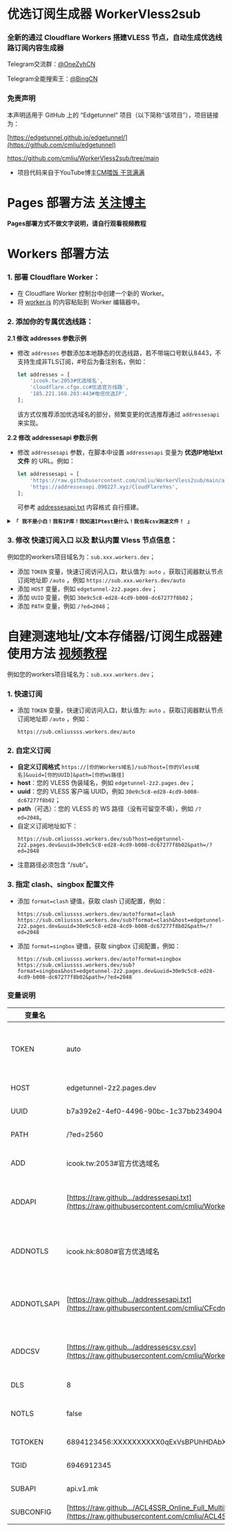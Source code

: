 # 优选订阅生成器 WorkerVless2sub

### 全新的通过 Cloudflare Workers 搭建VLESS 节点，自动生成优选线路订阅内容生成器

Telegram交流群：[@OneZyhCN](https://t.me/OneZyhCN)

Telegram全能搜索王：[@BingCN](https://t.me/BingCN)

### 免责声明

本声明适用于 GitHub 上的 “Edgetunnel” 项目（以下简称“该项目”），项目链接为：

[https://edgetunnel.github.io/edgetunnel/](https://github.com/cmliu/edgetunnel)

https://github.com/cmliu/WorkerVless2sub/tree/main

   - 项目代码来自于YouTube博主[CM喂饭 干货满满](https://www.youtube.com/@CMLiussss)

# Pages 部署方法 [关注博主](https://www.youtube.com/onezyhcn)

**Pages部署方式不做文字说明，请自行观看视频教程**

# Workers 部署方法

### 1. 部署 Cloudflare Worker：

   - 在 Cloudflare Worker 控制台中创建一个新的 Worker。
   - 将 [worker.js](https://github.com/cmliu/WorkerVless2sub/blob/main/_worker.js)  的内容粘贴到 Worker 编辑器中。


### 2. 添加你的专属优选线路：

**2.1 修改 addresses 参数示例**

 - 修改 `addresses` 参数添加本地静态的优选线路，若不带端口号默认8443，不支持生成非TLS订阅，#号后为备注别名，例如：
	```js
	let addresses = [
		'icook.tw:2053#优选域名',
		'cloudflare.cfgo.cc#优选官方线路',
		'185.221.160.203:443#电信优选IP',
	];
	```
	该方式仅推荐添加优选域名的部分，频繁变更的优选推荐通过 `addressesapi` 来实现。


 **2.2 修改 addressesapi 参数示例**
 
 - 修改 `addressesapi` 参数，在脚本中设置 `addressesapi` 变量为 **优选IP地址txt文件** 的 URL。例如：
	```js
	let addressesapi = [
		'https://raw.githubusercontent.com/cmliu/WorkerVless2sub/main/addressesapi.txt',
 		'https://addressesapi.090227.xyz/CloudFlareYes',
	];
	```
	可参考 [addressesapi.txt](https://raw.githubusercontent.com/cmliu/WorkerVless2sub/main/addressesapi.txt) 内容格式 自行搭建。


<details>
<summary><code><strong>「 我不是小白！我有IP库！我知道IPtest是什么！我也有csv测速文件！ 」</strong></code></summary>

 
  **2.3 修改 addressescsv 参数示例**
  
 - 修改 `addressescsv` 参数，在脚本中设置 `addressescsv` 变量为 **iptest测速结果csv文件地址** 的 URL。例如：
	```js
	let DLS = 4;//速度下限
	let addressescsv = [
		'https://raw.githubusercontent.com/cmliu/WorkerVless2sub/main/addressescsv.csv',
 		'https://raw.githubusercontent.com/cmliu/WorkerVless2sub/main/addressescsv.csv',
	];
	```
	`DLS` 为要求满足的最低速度，不满足改数值以上的IP将不会添加至优选订阅内容。注意：不考虑单位，只看数值，请按照您的测速结果而定。

 </details>


### 3. 修改 快速订阅入口 以及 默认内置 Vless 节点信息：

  例如您的workers项目域名为：`sub.xxx.workers.dev`；
   - 添加 `TOKEN` 变量，快速订阅访问入口，默认值为: `auto` ，获取订阅器默认节点订阅地址即 `/auto` ，例如 `https://sub.xxx.workers.dev/auto`
   - 添加 `HOST` 变量，例如 `edgetunnel-2z2.pages.dev`；
   - 添加 `UUID` 变量，例如 `30e9c5c8-ed28-4cd9-b008-dc67277f8b02`；
   - 添加 `PATH` 变量，例如 `/?ed=2048`；


# 自建测速地址/文本存储器/订阅生成器建使用方法 [视频教程](https://youtu.be/4U6N2DeZC4k)

  例如您的workers项目域名为：`sub.xxx.workers.dev`；
  
### 1. 快速订阅

   - 添加 `TOKEN` 变量，快速订阅访问入口，默认值为: `auto` ，获取订阅器默认节点订阅地址即 `/auto` ，例如：
     ```url
     https://sub.cmliussss.workers.dev/auto
     ```
     
### 2. 自定义订阅 

   - **自定义订阅格式** `https://[你的Workers域名]/sub?host=[你的Vless域名]&uuid=[你的UUID]&path=[你的ws路径]`
   - **host**：您的 VLESS 伪装域名，例如 `edgetunnel-2z2.pages.dev`；
   - **uuid**：您的 VLESS 客户端 UUID，例如 `30e9c5c8-ed28-4cd9-b008-dc67277f8b02`；
   - **path**（可选）：您的 VLESS 的 WS 路径（没有可留空不填），例如 `/?ed=2048`。
   - 自定义订阅地址如下：
     ```url
     https://sub.cmliussss.workers.dev/sub?host=edgetunnel-2z2.pages.dev&uuid=30e9c5c8-ed28-4cd9-b008-dc67277f8b02&path=/?ed=2048
     ```
   - 注意路径必须包含 "/sub"。

### 3. 指定 clash、singbox 配置文件

   - 添加 `format=clash` 键值，获取 clash 订阅配置，例如：
     ```url
     https://sub.cmliussss.workers.dev/auto?format=clash
     https://sub.cmliussss.workers.dev/sub?format=clash&host=edgetunnel-2z2.pages.dev&uuid=30e9c5c8-ed28-4cd9-b008-dc67277f8b02&path=/?ed=2048
     ```
     
   - 添加 `format=singbox` 键值，获取 singbox 订阅配置，例如：
     ```url
     https://sub.cmliussss.workers.dev/auto?format=singbox
     https://sub.cmliussss.workers.dev/sub?format=singbox&host=edgetunnel-2z2.pages.dev&uuid=30e9c5c8-ed28-4cd9-b008-dc67277f8b02&path=/?ed=2048
     ```
     
### 变量说明
| 变量名 | 示例 | 备注 | 
|--------|---------|-----|
| TOKEN | auto | 快速订阅内置节点的订阅路径地址 /auto (支持多元素, 元素之间使用`,`作间隔)| 
| HOST | edgetunnel-2z2.pages.dev | 快速订阅内置节点的伪装域名 | 
| UUID | b7a392e2-4ef0-4496-90bc-1c37bb234904 | 快速订阅内置节点的UUID | 
| PATH | /?ed=2560 | 快速订阅内置节点的路径信息 | 
| ADD | icook.tw:2053#官方优选域名 | 对应`addresses`字段 (支持多元素, 元素之间使用`,`作间隔) | 
| ADDAPI | [https://raw.github.../addressesapi.txt](https://raw.githubusercontent.com/cmliu/WorkerVless2sub/main/addressesapi.txt) | 对应`addressesapi`字段 (支持多元素, 元素之间使用`,`作间隔) | 
| ADDNOTLS | icook.hk:8080#官方优选域名 | 对应`addressesnotls`字段 (支持多元素, 元素之间使用`,`作间隔) | 
| ADDNOTLSAPI | [https://raw.github.../addressesapi.txt](https://raw.githubusercontent.com/cmliu/CFcdnVmess2sub/main/addressesapi.txt) | 对应`addressesnotlsapi`字段 (支持多元素, 元素之间使用`,`作间隔) | 
| ADDCSV | [https://raw.github.../addressescsv.csv](https://raw.githubusercontent.com/cmliu/WorkerVless2sub/main/addressescsv.csv) | 对应`addressescsv`字段 (支持多元素, 元素之间使用`,`作间隔) | 
| DLS | 8 |`addressescsv`测速结果满足速度下限 | 
| NOTLS | false | 改为`true`, 将不做域名判断 始终返回noTLS节点 | 
| TGTOKEN | 6894123456:XXXXXXXXXX0qExVsBPUhHDAbXXXXXqWXgBA | 发送TG通知的机器人token | 
| TGID | 6946912345 | 接收TG通知的账户数字ID | 
| SUBAPI | api.v1.mk | clash、singbox等 订阅转换后端 | 
| SUBCONFIG | [https://raw.github.../ACL4SSR_Online_Full_MultiMode.ini](https://raw.githubusercontent.com/cmliu/ACL4SSR/main/Clash/config/ACL4SSR_Online_Full_MultiMode.ini) | clash、singbox等 订阅转换配置文件 | 



